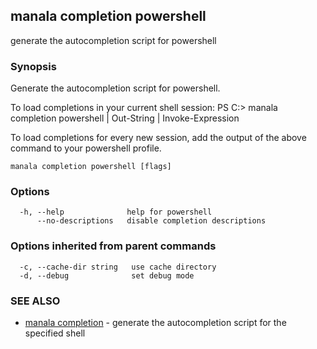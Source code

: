 ## manala completion powershell

generate the autocompletion script for powershell

### Synopsis


Generate the autocompletion script for powershell.

To load completions in your current shell session:
PS C:\> manala completion powershell | Out-String | Invoke-Expression

To load completions for every new session, add the output of the above command
to your powershell profile.


```
manala completion powershell [flags]
```

### Options

```
  -h, --help              help for powershell
      --no-descriptions   disable completion descriptions
```

### Options inherited from parent commands

```
  -c, --cache-dir string   use cache directory
  -d, --debug              set debug mode
```

### SEE ALSO

* [manala completion](manala_completion.md)	 - generate the autocompletion script for the specified shell

